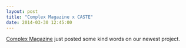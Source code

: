 ```yaml
---
layout: post
title: "Complex Magazine x CASTE"
date: 2014-03-30 12:45:00
---
```


<p><a href="http://www.complex.com">Complex Magazine</a> just posted some kind words on our newest project.</p>

<p><a href="http://www.complex.com/style/2014/03/france-and-pilly-unite-in-caste-magenta-skateboards"><img alt="" data-rich-file-id="12" src="http://s3.amazonaws.com/caste-server-production/rich/rich_files/rich_files/12/blog/screen-20shot-202014-03-30-20at-201-04-05-20pm.png" /></a></p>


